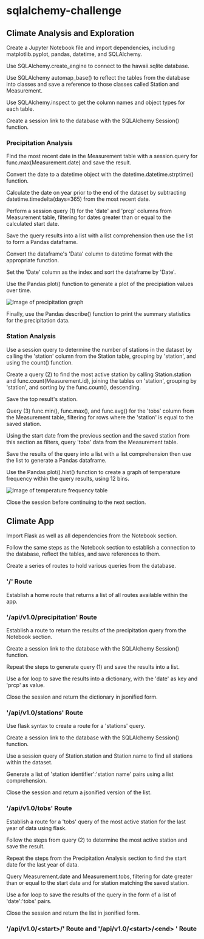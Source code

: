 # sqlalchemy-challenge

## Climate Analysis and Exploration

Create a Jupyter Notebook file and import dependencies, including matplotlib.pyplot, pandas, datetime, and SQLAlchemy.

Use SQLAlchemy.create_engine to connect to the hawaii.sqlite database.

Use SQLAlchemy automap_base() to reflect the tables from the database into classes and save a reference to those classes called Station and Measurement.

Use SQLAlchemy.inspect to get the column names and object types for each table.

Create a session link to the database with the SQLAlchemy Session() function.

### Precipitation Analysis

Find the most recent date in the Measurement table with a session.query for func.max(Measurement.date) and save the result.

Convert the date to a datetime object with the datetime.datetime.strptime() function.

Calculate the date on year prior to the end of the dataset by subtracting datetime.timedelta(days=365) from the most recent date.

Perform a session query (1) for the 'date' and 'prcp' columns from Measurement table, filtering for dates greater than or equal to the calculated start date.

Save the query results into a list with a list comprehension then use the list to form a Pandas dataframe.

Convert the dataframe's 'Data' column to datetime format with the appropriate function.

Set the 'Date' column as the index and sort the dataframe by 'Date'.

Use the Pandas plot() function to generate a plot of the precipiation values over time.

![Image of precipitation graph](https://github.com/kellnergp/sqlalchemy-challenge/blob/main/Images/precipitation.png?raw=true)

Finally, use the Pandas describe() function to print the summary statistics for the precipitation data.

### Station Analysis

Use a session query to determine the number of stations in the dataset by calling the 'station' column from the Station table, grouping by 'station', and using the count() function.

Create a query (2) to find the most active station by calling Station.station and func.count(Measurement.id), joining the tables on 'station', grouping by 'station', and sorting by the func.count(), descending.

Save the top result's station.

Query (3) func.min(), func.max(), and func.avg() for the 'tobs' column from the Measurement table, filtering for rows where the 'station' is equal to the saved station.

Using the start date from the previous section and the saved station from this section as filters, query 'tobs' data from the Measurement table.

Save the results of the query into a list with a list comprehension then use the list to generate a Pandas dataframe.

Use the Pandas plot().hist() function to create a graph of temperature frequency within the query results, using 12 bins.

![Image of temperature frequency table](https://github.com/kellnergp/sqlalchemy-challenge/blob/main/Images/tempFrequency.png?raw=true)

Close the session before continuing to the next section.

## Climate App

Import Flask as well as all dependencies from the Notebook section.

Follow the same steps as the Notebook section to establish a connection to the database, reflect the tables, and save references to them.

Create a series of routes to hold various queries from the database.

### '/' Route

Establish a home route that returns a list of all routes available within the app.

### '/api/v1.0/precipitation' Route

Establish a route to return the results of the precipitation query from the Notebook section.

Create a session link to the database with the SQLAlchemy Session() function.

Repeat the steps to generate query (1) and save the results into a list.

Use a for loop to save the results into a dictionary, with the 'date' as key and 'prcp' as value.

Close the session and return the dictionary in jsonified form.

### '/api/v1.0/stations' Route

Use flask syntax to create a route for a 'stations' query.

Create a session link to the database with the SQLAlchemy Session() function.

Use a session query of Station.station and Station.name to find all stations within the dataset.

Generate a list of 'station identifier':'station name' pairs using a list comprehension.

Close the session and return a jsonified version of the list.

### '/api/v1.0/tobs' Route

Establish a route for a 'tobs' query of the most active station for the last year of data using flask.

Follow the steps from query (2) to determine the most active station and save the result.

Repeat the steps from the Precipitation Analysis section to find the start date for the last year of data.

Query Measurement.date and Measurement.tobs, filtering for date greater than or equal to the start date and for station matching the saved station.

Use a for loop to save the results of the query in the form of a list of 'date':'tobs' pairs.

Close the session and return the list in jsonified form.

### '/api/v1.0/\<start>/' Route and '/api/v1.0/\<start>/\<end> ' Route
